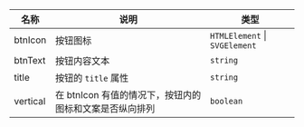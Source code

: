 | 名称     | 说明                                                    | 类型                              |
| -------- | ------------------------------------------------------- | --------------------------------- |
| btnIcon  | 按钮图标                                                | `HTMLElement` \| `SVGElement` |
| btnText  | 按钮内容文本                                            | `string`                          |
| title    | 按钮的 `title` 属性                                     | `string`                          |
| vertical | 在 btnIcon 有值的情况下，按钮内的图标和文案是否纵向排列 | `boolean`                         |
